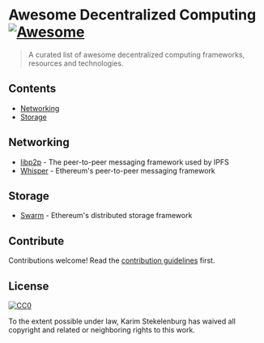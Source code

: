 # Awesome Decentralized Computing [![Awesome](https://awesome.re/badge.svg)](https://awesome.re)

> A curated list of awesome decentralized computing frameworks, resources and technologies.


## Contents

- [Networking](#networking)
- [Storage](#storage)


## Networking

- [libp2p](https://libp2p.io/) - The peer-to-peer messaging framework used by IPFS
- [Whisper](https://github.com/ethereum/wiki/wiki/Whisper) - Ethereum's peer-to-peer messaging framework


## Storage

- [Swarm](https://swarm.ethereum.org/) - Ethereum's distributed storage framework



## Contribute
Contributions welcome! Read the [contribution guidelines](contributing.md) first.


## License

[![CC0](https://mirrors.creativecommons.org/presskit/buttons/88x31/svg/cc-zero.svg)](https://creativecommons.org/publicdomain/zero/1.0)

To the extent possible under law, Karim Stekelenburg has waived all copyright and
related or neighboring rights to this work.
